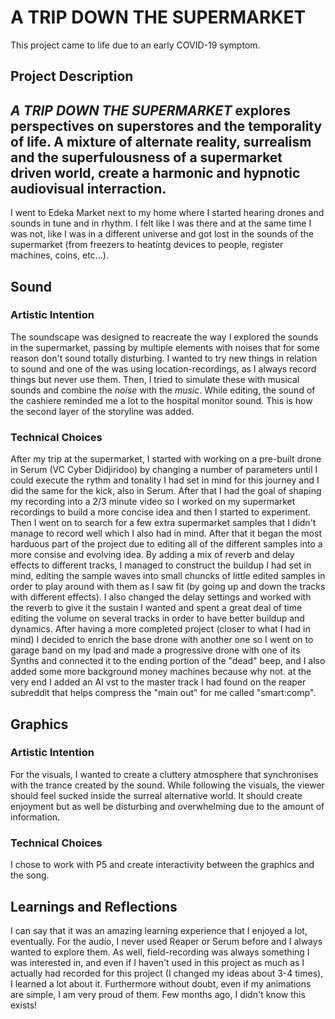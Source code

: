 # A TRIP DOWN THE SUPERMARKET

This project came to life due to an early COVID-19 symptom.

## Project Description

*A TRIP DOWN THE SUPERMARKET* explores perspectives on superstores and the temporality of life. 
A mixture of alternate reality, surrealism and the superfulousness of a supermarket driven world, create a harmonic and hypnotic audiovisual interraction.
---
I went to Edeka Market next to my home where I started hearing drones and sounds in tune and in rhythm. I felt like I was there and at the same time I was not, like I was in a different universe and got lost in the sounds of the supermarket (from freezers to heatintg devices to people, register machines, coins, etc...). 

## Sound

### Artistic Intention

The soundscape was designed to reacreate the way I explored the sounds in the supermarket, passing by multiple elements with noises that for some reason don't sound totally disturbing.
I wanted to try new things in relation to sound and one of the was using location-recordings, as I always record things but never use them. Then, I tried to simulate these with musical sounds and combine the *noise* with the *music*.
While editing, the sound of the cashiere reminded me a lot to the hospital monitor sound. This is how the second layer of the storyline was added. 

### Technical Choices

After my trip at the supermarket, I started with working on a pre-built drone in Serum (VC Cyber Didjiridoo) by changing a number of parameters until I could execute the rythm and tonality I had set in mind for this journey and I did the same for the kick, also in Serum. After that I had the goal of shaping my recording into a 2/3 minute video so I worked on my supermarket recordings to build a more concise idea and then I started to experiment.
Then I went on to search for a few extra supermarket samples that I didn't manage to record well which I also had in mind.
After that it began the most harduous part of the project due to editing all of the different samples into a more consise and evolving idea. By adding a mix of reverb and delay effects to different tracks, I managed to construct the buildup I had set in mind, editing the sample waves into small chuncks of little edited samples in order to play around with them as I saw fit (by going up and down the tracks with different effects). I also changed the delay settings and worked with the reverb to give it the sustain I wanted and spent a great deal of time editing the volume on several tracks in order to have better buildup and dynamics.
After having a more completed project (closer to what I had in mind) I decided to enrich the base drone with another one so I went on to garage band on my Ipad and made a progressive drone with one of its Synths and connected it to the ending portion of the "dead" beep, and I also added some more background money machines because why not.
at the very end I added an AI vst to the master track I had found on the reaper subreddit that helps compress the "main out" for me called "smart:comp".

## Graphics

### Artistic Intention

For the visuals, I wanted to create a cluttery atmosphere that synchronises with the trance created by the sound. 
While following the visuals, the viewer should feel sucked inside the surreal alternative world. It should create enjoyment but as well be disturbing and overwhelming due to the amount of information.

### Technical Choices

I chose to work with P5 and create interactivity between the graphics and the song. 

## Learnings and Reflections

I can say that it was an amazing learning experience that I enjoyed a lot, eventually.
For the audio, I never used Reaper or Serum before and I always wanted to explore them. As well, field-recording was always something I was interested in, and even if I haven't used in this project as much as I actually had recorded for this project (I changed my ideas about 3-4 times), I learned a lot about it.
Furthermore without doubt, even if my animations are simple, I am very proud of them. Few months ago, I didn't know this exists!

